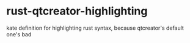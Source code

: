 # rust-qtcreator-highlighting

kate definition for highlighting rust syntax, because qtcreator's default one's bad
